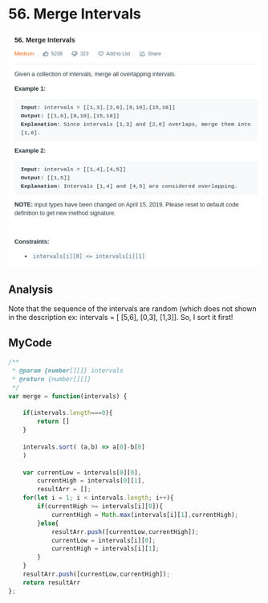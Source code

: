 # 56. Merge Intervals

![](.gitbook/assets/image%20%2859%29.png)

## Analysis

Note that the sequence of the intervals are random \(which does not shown in the description ex: intervals = \[ \[5,6\], \[0,3\], \[1,3\]\]. So, I sort it first!

## MyCode

```javascript
/**
 * @param {number[][]} intervals
 * @return {number[][]}
 */
var merge = function(intervals) {
    
    if(intervals.length===0){
        return []
    }
    
    intervals.sort( (a,b) => a[0]-b[0] 
    )
    
    var currentLow = intervals[0][0],
        currentHigh = intervals[0][1],
        resultArr = [];
    for(let i = 1; i < intervals.length; i++){
        if(currentHigh >= intervals[i][0]){
            currentHigh = Math.max(intervals[i][1],currentHigh);
        }else{
            resultArr.push([currentLow,currentHigh]);
            currentLow = intervals[i][0];
            currentHigh = intervals[i][1];
        }
    }
    resultArr.push([currentLow,currentHigh]);
    return resultArr
};
```




